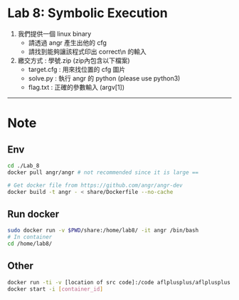# Lab 8: Symbolic Execution
1. 我們提供一個 linux binary
	- 請透過 angr 產生出他的 cfg
	- 請找到能夠讓該程式印出 correct\n 的輸入
2. 繳交方式 : 學號.zip (zip內包含以下檔案)
	- target.cfg : 用來找位置的 cfg 圖片
	- solve.py : 執行 angr 的 python (please use python3)
	- flag.txt : 正確的參數輸入 (argv[1])

---  

# Note

## Env
```bash
cd ./Lab_8
docker pull angr/angr # not recommended since it is large ==

# Get docker file from https://github.com/angr/angr-dev
docker build -t angr - < share/Dockerfile --no-cache 
```

## Run docker
```bash
sudo docker run -v $PWD/share:/home/lab8/ -it angr /bin/bash
# In container
cd /home/lab8/
```

## Other 
```bash
docker run -ti -v [location of src code]:/code aflplusplus/aflplusplus
docker start -i [container_id]
```